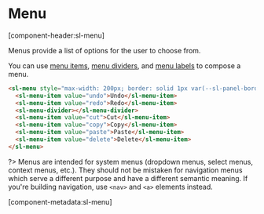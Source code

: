 # Menu

[component-header:sl-menu]

Menus provide a list of options for the user to choose from.

You can use [menu items](/components/menu-item.md), [menu dividers](/components/menu-divider.md), and [menu labels](/components/menu-label.md) to compose a menu.

```html preview
<sl-menu style="max-width: 200px; border: solid 1px var(--sl-panel-border-color); border-radius: var(--sl-border-radius-medium);">
  <sl-menu-item value="undo">Undo</sl-menu-item>
  <sl-menu-item value="redo">Redo</sl-menu-item>
  <sl-menu-divider></sl-menu-divider>
  <sl-menu-item value="cut">Cut</sl-menu-item>
  <sl-menu-item value="copy">Copy</sl-menu-item>
  <sl-menu-item value="paste">Paste</sl-menu-item>
  <sl-menu-item value="delete">Delete</sl-menu-item>
</sl-menu>
```

?> Menus are intended for system menus (dropdown menus, select menus, context menus, etc.). They should not be mistaken for navigation menus which serve a different purpose and have a different semantic meaning. If you're building navigation, use `<nav>` and `<a>` elements instead.

[component-metadata:sl-menu]
